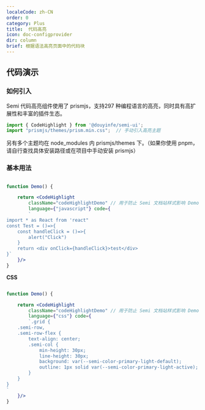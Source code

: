 ```yaml
---
localeCode: zh-CN
order: 0
category: Plus
title:  代码高亮
icon: doc-configprovider
dir: column
brief: 根据语法高亮页面中的代码块
---
```



## 代码演示

### 如何引入

Semi 代码高亮组件使用了 prismjs，支持297 种编程语言的高亮，同时具有高扩展性和丰富的插件生态。

```jsx
import { CodeHighlight } from '@douyinfe/semi-ui';
import "prismjs/themes/prism.min.css";  // 手动引入高亮主题
```

另有多个主题均在 node_modules 内 prismjs/themes 下。（如果你使用 pnpm，请自行查找具体安装路径或在项目中手动安装 prismjs）

### 基本用法

```jsx live=true dir=column

function Demo() {

    return <CodeHighlight 
        className="codeHighlightDemo" // 用于防止 Semi 文档站样式影响 Demo 展示效果，实际项目不需要该 ClassName
        language={"javascript"} code={
        `
import * as React from 'react"
const Test = ()=>{
    const handleClick = ()=>{
        alert("Click")
    }
    return <div onClick={handleClick}>test</div>
}`
    }/>
}

```

**CSS**

```jsx live=true dir=column

function Demo() {

    return <CodeHighlight 
        className="codeHighlightDemo" // 用于防止 Semi 文档站样式影响 Demo 展示效果，实际项目不需要该 ClassName
        language={"css"} code={
        `.grid {
    .semi-row,
    .semi-row-flex {
        text-align: center;
        .semi-col {
            min-height: 30px;
            line-height: 30px;
            background: var(--semi-color-primary-light-default);
            outline: 1px solid var(--semi-color-primary-light-active);
        }
    }
}
`
    }/>
}

```


